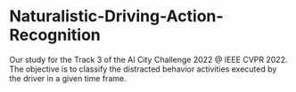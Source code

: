 # Naturalistic-Driving-Action-Recognition
Our study for the Track 3 of the AI City Challenge 2022 @ IEEE CVPR 2022.
The objective is to classify the distracted behavior activities executed by the driver in a given time frame.
